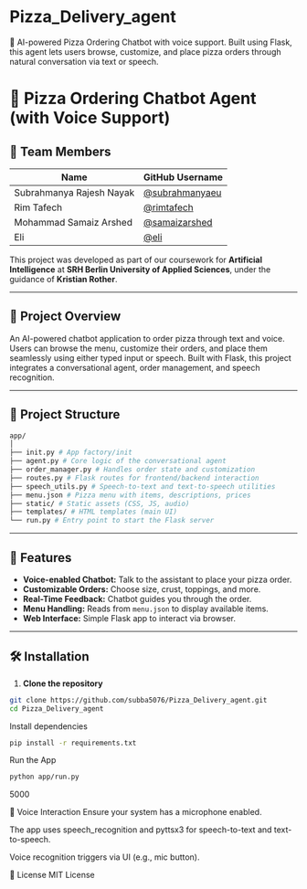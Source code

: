 # Pizza_Delivery_agent
🤖 AI-powered Pizza Ordering Chatbot with voice support. Built using Flask, this agent lets users browse, customize, and place pizza orders through natural conversation via text or speech.
# 🍕 Pizza Ordering Chatbot Agent (with Voice Support)

## 👥 Team Members

| Name                      | GitHub Username      |
|---------------------------|----------------------|
| Subrahmanya Rajesh Nayak | [@subrahmanyaeu](https://github.com/subrahmanyaeu) |
| Rim Tafech                | [@rimtafech](https://github.com/rimtafech)         |
| Mohammad Samaiz Arshed   | [@samaizarshed](https://github.com/samaizarshed)   |
| Eli                       | [@eli](https://github.com/eli)                     |

This project was developed as part of our coursework for **Artificial Intelligence** at **SRH Berlin University of Applied Sciences**, under the guidance of **Kristian Rother**.

---

## 🧠 Project Overview

An AI-powered chatbot application to order pizza through text and voice. Users can browse the menu, customize their orders, and place them seamlessly using either typed input or speech. Built with Flask, this project integrates a conversational agent, order management, and speech recognition.

---

## 📁 Project Structure
```bash
app/
│
├── init.py # App factory/init
├── agent.py # Core logic of the conversational agent
├── order_manager.py # Handles order state and customization
├── routes.py # Flask routes for frontend/backend interaction
├── speech_utils.py # Speech-to-text and text-to-speech utilities
├── menu.json # Pizza menu with items, descriptions, prices
├── static/ # Static assets (CSS, JS, audio)
├── templates/ # HTML templates (main UI)
└── run.py # Entry point to start the Flask server
```

---

## 🎯 Features

- **Voice-enabled Chatbot:** Talk to the assistant to place your pizza order.
- **Customizable Orders:** Choose size, crust, toppings, and more.
- **Real-Time Feedback:** Chatbot guides you through the order.
- **Menu Handling:** Reads from `menu.json` to display available items.
- **Web Interface:** Simple Flask app to interact via browser.

---

## 🛠️ Installation

1. **Clone the repository**

```bash
git clone https://github.com/subba5076/Pizza_Delivery_agent.git
cd Pizza_Delivery_agent
```
Install dependencies
```bash
pip install -r requirements.txt
```

Run the App
```bash
python app/run.py
```

5000

🎤 Voice Interaction
Ensure your system has a microphone enabled.

The app uses speech_recognition and pyttsx3 for speech-to-text and text-to-speech.

Voice recognition triggers via UI (e.g., mic button).

📄 License
MIT License




